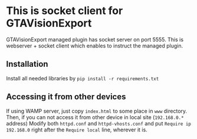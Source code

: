 # This is socket client for GTAVisionExport
GTAVisionExport managed plugin has socket server on port 5555.
This is webserver + socket client which enables to instruct the managed plugin.

## Installation
Install all needed libraries by `pip install -r requirements.txt`

## Accessing it from other devices
If using WAMP server, just copy `index.html` to some place in `www` directory.
Then, if you can not access it from other device in local site (`192.168.0.*` address)
Modify both `httpd.conf` and `httpd-vhosts.conf`
and put `Require ip 192.168.0` right after the `Require local` line, wherever it is.
